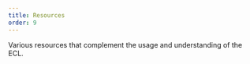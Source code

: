 ```yaml
---
title: Resources
order: 9
---
```


Various resources that complement the usage and understanding of the ECL.
